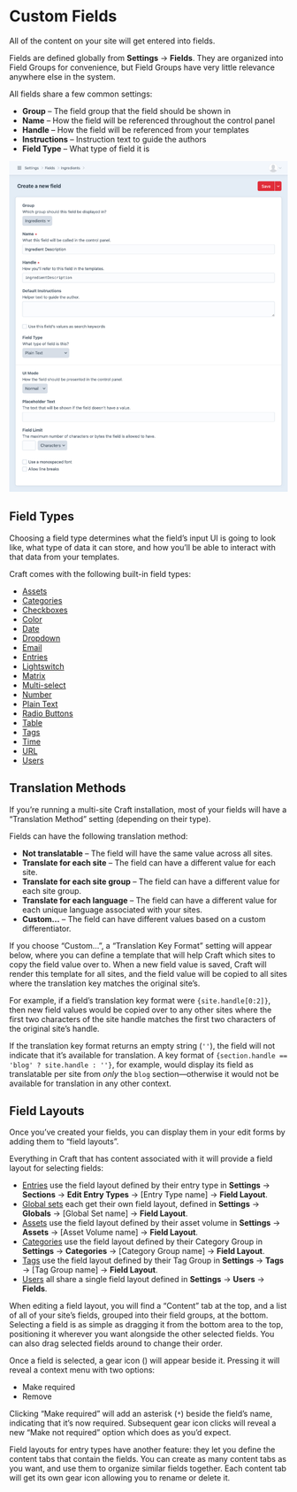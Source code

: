 # Custom Fields

All of the content on your site will get entered into fields.

Fields are defined globally from **Settings** → **Fields**. They are organized into Field Groups for convenience, but Field Groups have very little relevance anywhere else in the system.

All fields share a few common settings:

- **Group** – The field group that the field should be shown in
- **Name** – How the field will be referenced throughout the control panel
- **Handle** – How the field will be referenced from your templates
- **Instructions** – Instruction text to guide the authors
- **Field Type** – What type of field it is


<BrowserShot url="https://mysite.test/admin/settings/fields/new" :link="false" :max-height="500">
<img src="./images/fields-field-settings.png">
</BrowserShot>

## Field Types

Choosing a field type determines what the field’s input UI is going to look like, what type of data it can store, and how you’ll be able to interact with that data from your templates.

Craft comes with the following built-in field types:

- [Assets](assets-fields.md)
- [Categories](categories-fields.md)
- [Checkboxes](checkboxes-fields.md)
- [Color](color-fields.md)
- [Date](date-time-fields.md)
- [Dropdown](dropdown-fields.md)
- [Email](email-fields.md)
- [Entries](entries-fields.md)
- [Lightswitch](lightswitch-fields.md)
- [Matrix](matrix-fields.md)
- [Multi-select](multi-select-fields.md)
- [Number](number-fields.md)
- [Plain Text](plain-text-fields.md)
- [Radio Buttons](radio-buttons-fields.md)
- [Table](table-fields.md)
- [Tags](tags-fields.md)
- [Time](time-fields.md)
- [URL](url-fields.md)
- [Users](users-fields.md)

## Translation Methods

If you’re running a multi-site Craft installation, most of your fields will have a “Translation Method” setting (depending on their type).

Fields can have the following translation method:

- **Not translatable** – The field will have the same value across all sites.
- **Translate for each site** – The field can have a different value for each site.
- **Translate for each site group** – The field can have a different value for each site group.
- **Translate for each language** – The field can have a different value for each unique language associated with your sites.
- **Custom…** – The field can have different values based on a custom differentiator.

If you choose “Custom…”, a “Translation Key Format” setting will appear below, where you can define a template that will help Craft which sites to copy the field value over to. When a new field value is saved, Craft will render this template for all sites, and the field value will be copied to all sites where the translation key matches the original site’s.

For example, if a field’s translation key format were `{site.handle[0:2]}`, then new field values would be copied over to any other sites where the first two characters of the site handle matches the first two characters of the original site’s handle.

If the translation key format returns an empty string (`''`), the field will not indicate that it’s available for translation. A key format of `{section.handle == 'blog' ? site.handle : ''}`, for example, would display its field as translatable per site from _only_ the `blog` section—otherwise it would not be available for translation in any other context.

## Field Layouts

Once you’ve created your fields, you can display them in your edit forms by adding them to “field layouts”.

Everything in Craft that has content associated with it will provide a field layout for selecting fields:

- [Entries](entries.md) use the field layout defined by their entry type in **Settings** → **Sections** → **Edit Entry Types** → [Entry Type name] → **Field Layout**.
- [Global sets](globals.md) each get their own field layout, defined in **Settings** → **Globals** → [Global Set name] → **Field Layout**.
- [Assets](assets.md) use the field layout defined by their asset volume in **Settings** → **Assets** → [Asset Volume name] → **Field Layout**.
- [Categories](categories.md) use the field layout defined by their Category Group in **Settings** → **Categories** → [Category Group name] → **Field Layout**.
- [Tags](tags.md) use the field layout defined by their Tag Group in **Settings** → **Tags** → [Tag Group name] → **Field Layout**.
- [Users](users.md) all share a single field layout defined in **Settings** → **Users** → **Fields**.

When editing a field layout, you will find a “Content” tab at the top, and a list of all of your site’s fields, grouped into their field groups, at the bottom. Selecting a field is as simple as dragging it from the bottom area to the top, positioning it wherever you want alongside the other selected fields. You can also drag selected fields around to change their order.

Once a field is selected, a gear icon (<icon kind="settings" />) will appear beside it. Pressing it will reveal a context menu with two options:

- Make required
- Remove

Clicking “Make required” will add an asterisk (`*`) beside the field’s name, indicating that it’s now required. Subsequent gear icon clicks will reveal a new “Make not required” option which does as you’d expect.

Field layouts for entry types have another feature: they let you define the content tabs that contain the fields. You can create as many content tabs as you want, and use them to organize similar fields together. Each content tab will get its own gear icon allowing you to rename or delete it.
